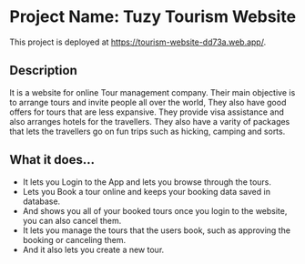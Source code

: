 # Project Name: Tuzy Tourism Website

This project is deployed at https://tourism-website-dd73a.web.app/.

## Description

It is a website for online Tour management company. Their main objective is to arrange tours and invite people all over the world, They also have good offers for tours that are less expansive. They provide visa assistance and also arranges hotels for the travellers. They also have a varity of packages that lets the travellers go on fun trips such as hicking, camping and sorts.

## What it does...

- It lets you Login to the App and lets you browse through the tours.
- Lets you Book a tour online and keeps your booking data saved in database.
- And shows you all of your booked tours once you login to the website, you can also cancel them.
- It lets you manage the tours that the users book, such as approving the booking or canceling them.
- And it also lets you create a new tour.
